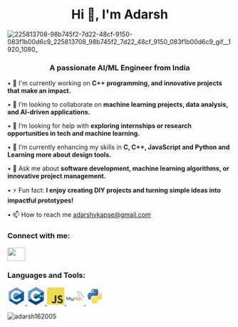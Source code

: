 <h1 align="center"> Hi 👋, I'm Adarsh </h1> 

![225813708-98b745f2-7d22-48cf-9150-083f1b00d6c9_225813708_98b745f2_7d22_48cf_9150_083f1b00d6c9_gif__1920_1080_](https://github.com/user-attachments/assets/4ea068f0-10eb-4a80-babf-fd45f55946a5)

<h3 align="center">A passionate AI/ML Engineer from India</h3>

• 🔭 I'm currently working on **C++ programming, and innovative projects that make an impact.**<br>

• 👯 I’m looking to collaborate on **machine learning projects, data analysis, and AI-driven applications.**<br>

• 🤝 I’m looking for help with **exploring internships or research opportunities in tech and machine learning.**<br>

• 🌱 I’m currently enhancing my skills in **C, C++, JavaScript and Python and Learning more about design tools.**<br>

• 💬 Ask me about **software development, machine learning algorithms, or innovative project management.**<br>

• ⚡ Fun fact: **I enjoy creating DIY projects and turning simple ideas into impactful prototypes!**<br>

• 📫 How to reach me adarshvkapse@gmail.com

### Connect with me:
[<img align="center" width="40" height="30" src="https://raw.githubusercontent.com/rahuldkjain/github-profile-readme-generator/master/src/images/icons/Social/linked-in-alt.svg">](https://linkedin.com/in/Adarsh_Kapse) 

### Languages and Tools:
<p align="left"> <a href="https://www.cprogramming.com/" target="_blank" rel="noreferrer"> <img src="https://raw.githubusercontent.com/devicons/devicon/master/icons/c/c-original.svg" alt="c" width="40" height="40"/> </a> <a href="https://www.w3schools.com/cpp/" target="_blank" rel="noreferrer"> <img src="https://raw.githubusercontent.com/devicons/devicon/master/icons/cplusplus/cplusplus-original.svg" alt="cplusplus" width="40" height="40"/> </a> <a href="https://developer.mozilla.org/en-US/docs/Web/JavaScript" target="_blank" rel="noreferrer"> <img src="https://raw.githubusercontent.com/devicons/devicon/master/icons/javascript/javascript-original.svg" alt="javascript" width="40" height="40"/> </a> <a href="https://www.mysql.com/" target="_blank" rel="noreferrer"> <img src="https://raw.githubusercontent.com/devicons/devicon/master/icons/mysql/mysql-original-wordmark.svg" alt="mysql" width="40" height="40"/> </a> <a href="https://www.python.org" target="_blank" rel="noreferrer"> <img src="https://raw.githubusercontent.com/devicons/devicon/master/icons/python/python-original.svg" alt="python" width="40" height="40"/> </a> </p>

<p><img align="left" src="https://github-readme-stats.vercel.app/api/top-langs?username=adarsh162005&show_icons=true&locale=en&layout=compact" alt="adarsh162005" /></p>

<!-- Proudly created with GPRM ( https://gprm.itsvg.in ) -->
